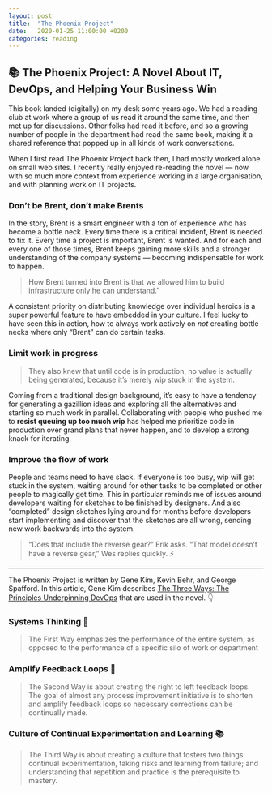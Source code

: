 ```yaml
---
layout: post
title:  "The Phoenix Project"
date:   2020-01-25 11:00:00 +0200
categories: reading
---
```


## 📚 The Phoenix Project: A Novel About IT, DevOps, and Helping Your Business Win

This book landed (digitally) on my desk some years ago. We had a reading club at work where a group of us read it around the same time, and then met up for discussions. Other folks had read it before, and so a growing number of people in the department had read the same book, making it a shared reference that popped up in all kinds of work conversations.

When I first read The Phoenix Project back then, I had mostly worked alone on small web sites. I&nbsp;recently really enjoyed re-reading the novel — now with so much more context from experience working in a large organisation, and with planning work on IT projects.

### Don’t be Brent, don’t make Brents

In the story, Brent is a smart engineer with a ton of experience who has become a bottle neck. Every time there is a critical incident, Brent is needed to fix it. Every time a project is important, Brent is wanted. And for each and every one of those times, Brent keeps gaining more skills and a stronger understanding of the company systems — becoming indispensable for work to happen.

> How Brent turned into Brent is that we allowed him to build infrastructure only he can understand.”

A consistent priority on distributing knowledge over individual heroics is a super powerful feature to have embedded in your culture. I feel lucky to have seen this in action, how to always work actively on _not_ creating bottle necks where only “Brent” can do certain tasks.

### Limit work in progress

> They also knew that until code is in production, no value is actually being generated, because it’s merely wip stuck in the system.

 Coming from a traditional design background, it’s easy to have a tendency for generating a gazillion ideas and exploring all the alternatives and starting so much work in parallel. Collaborating with people who pushed me to **resist queuing up too much wip** has helped me prioritize code in production over grand plans that never happen, and to develop a strong knack for iterating.


### Improve the flow of work

People and teams need to have slack. If everyone is too busy, wip will get stuck in the system, waiting around for other tasks to be completed or other people to magically get time. This in particular reminds me of issues around developers waiting for sketches to be finished by designers. And also “completed” design sketches lying around for months before developers start implementing and discover that the sketches are all wrong, sending new work backwards into the system.

> “Does that include the reverse gear?” Erik asks. “That model doesn’t have a reverse gear,” Wes replies quickly. ⚡️

---

The Phoenix Project is written by Gene Kim, Kevin Behr, and George Spafford. In this article, Gene Kim describes [The Three Ways: The Principles Underpinning DevOps](https://itrevolution.com/the-three-ways-principles-underpinning-devops/) that are used in the novel. 👇

### Systems Thinking 🚀

> The First Way emphasizes the performance of the entire system, as opposed to the performance of a specific silo of work or department

### Amplify Feedback Loops 🔁

> The Second Way is about creating the right to left feedback loops. The goal of almost any process improvement initiative is to shorten and amplify feedback loops so necessary corrections can be continually made.

### Culture of Continual Experimentation and Learning 📚

> The Third Way is about creating a culture that fosters two things: continual experimentation, taking risks and learning from failure; and understanding that repetition and practice is the prerequisite to mastery.
